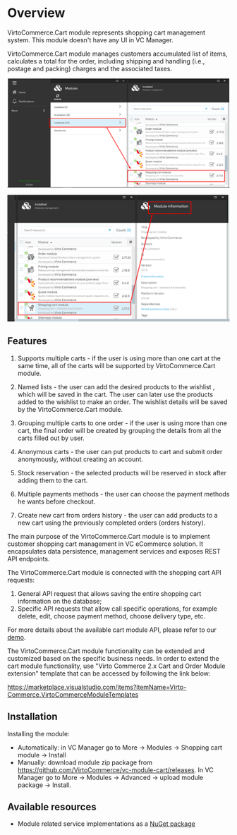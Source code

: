 # Overview

VirtoCommerce.Cart module represents shopping cart management system. This module doesn't have any UI in VC Manager.

VirtoCommerce.Cart module manages customers accumulated list of items, calculates a total for the order, including shipping and handling (i.e., postage and packing) charges and the associated taxes.

![Cart Module](media/screen-cart-module.png)

![Cart Module Info](media/screen-cart-module-info.png)

## Features

1. Supports multiple carts - if the user is using more than one cart at the same time, all of the carts will be supported by VirtoCommerce.Cart module.

1. Named lists - the user can add the desired products to the  wishlist , which will be saved in the cart. The user can later use the products added to the wishlist to make an order. The wishlist details will be saved by the VirtoCommerce.Cart module.
1. Grouping multiple carts to one order - if the user is using more than one cart, the final order will be created by grouping the details from all the carts filled out by user.
1. Anonymous carts - the user can put products to cart and submit order anonymously, without creating an account.
1. Stock reservation - the selected products will be reserved in stock after adding them to the cart.
1. Multiple payments methods - the user can choose the payment methods he wants before checkout.
1. Create new cart from orders history - the user can add products to a new cart using the previously completed orders (orders history).

The main purpose of the VirtoCommerce.Cart module is to implement customer shopping cart management in VC eCommerce solution. It encapsulates data persistence, management services and exposes REST API endpoints.

The VirtoCommerce.Cart module is connected with the shopping cart API requests:

1. General API request that allows saving the entire shopping cart information on the database;
1. Specific API requests that allow call specific operations, for example delete, edit, choose payment method, choose delivery type, etc.

For more details about the available cart module API, please refer to our [demo](https://virtocommerce.com/request-demo).

The VirtoCommerce.Cart module functionality can be extended and customized based on the specific business needs. In order to extend the cart module functionality, use "Virto Commerce 2.x Cart and Order Module extension" template that can be accessed by following the link below:

https://marketplace.visualstudio.com/items?itemName=Virto-Commerce.VirtoCommerceModuleTemplates

## Installation
Installing the module:
* Automatically: in VC Manager go to More -> Modules -> Shopping cart module -> Install
* Manually: download module zip package from https://github.com/VirtoCommerce/vc-module-cart/releases. In VC Manager go to More -> Modules -> Advanced -> upload module package -> Install.

## Available resources
* Module related service implementations as a <a href="https://www.nuget.org/packages/VirtoCommerce.CartModule.Data" target="_blank">NuGet package</a>
